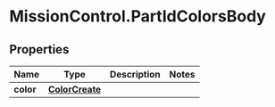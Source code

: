 # MissionControl.PartIdColorsBody

## Properties
Name | Type | Description | Notes
------------ | ------------- | ------------- | -------------
**color** | [**ColorCreate**](ColorCreate.md) |  | 
